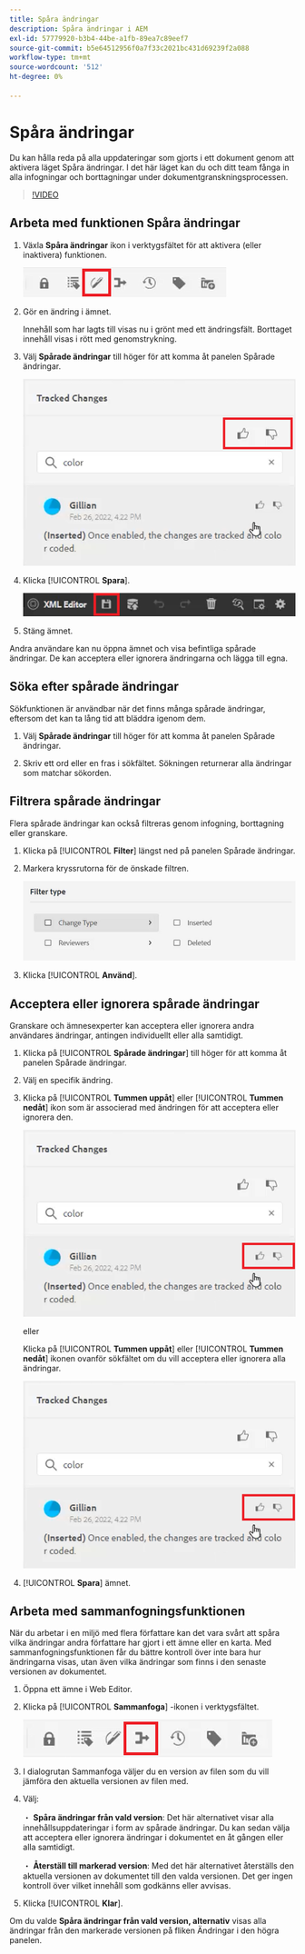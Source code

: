 ```yaml
---
title: Spåra ändringar
description: Spåra ändringar i AEM
exl-id: 57779920-b3b4-44be-a1fb-89ea7c89eef7
source-git-commit: b5e64512956f0a7f33c2021bc431d69239f2a088
workflow-type: tm+mt
source-wordcount: '512'
ht-degree: 0%

---
```


# Spåra ändringar

Du kan hålla reda på alla uppdateringar som gjorts i ett dokument genom att aktivera läget Spåra ändringar. I det här läget kan du och ditt team fånga in alla infogningar och borttagningar under dokumentgranskningsprocessen.

>[!VIDEO](https://video.tv.adobe.com/v/342763)

## Arbeta med funktionen Spåra ändringar

1. Växla **Spåra ändringar** ikon i verktygsfältet för att aktivera (eller inaktivera) funktionen.

   ![Spåra ändringar](images/lesson-12/track-changes-icon.png)

2. Gör en ändring i ämnet.

   Innehåll som har lagts till visas nu i grönt med ett ändringsfält. Borttaget innehåll visas i rött med genomstrykning.

3. Välj **Spårade ändringar** till höger för att komma åt panelen Spårade ändringar.

   ![Acceptera/avvisa alla](images/lesson-12/accept-reject-all.png)

4. Klicka [!UICONTROL **Spara**].

   ![Spara ikon](images/lesson-12/save-icon.png)

5. Stäng ämnet.

Andra användare kan nu öppna ämnet och visa befintliga spårade ändringar. De kan acceptera eller ignorera ändringarna och lägga till egna.

## Söka efter spårade ändringar

Sökfunktionen är användbar när det finns många spårade ändringar, eftersom det kan ta lång tid att bläddra igenom dem.

1. Välj **Spårade ändringar** till höger för att komma åt panelen Spårade ändringar.

2. Skriv ett ord eller en fras i sökfältet.
Sökningen returnerar alla ändringar som matchar sökorden.

## Filtrera spårade ändringar

Flera spårade ändringar kan också filtreras genom infogning, borttagning eller granskare.

1. Klicka på [!UICONTROL **Filter**] längst ned på panelen Spårade ändringar.

2. Markera kryssrutorna för de önskade filtren.

   ![Filtrera användargränssnitt](images/lesson-12/filter.png)

3. Klicka [!UICONTROL **Använd**].

## Acceptera eller ignorera spårade ändringar

Granskare och ämnesexperter kan acceptera eller ignorera andra användares ändringar, antingen individuellt eller alla samtidigt.

1. Klicka på [!UICONTROL **Spårade ändringar**] till höger för att komma åt panelen Spårade ändringar.

2. Välj en specifik ändring.

3. Klicka på [!UICONTROL **Tummen uppåt**] eller [!UICONTROL **Tummen nedåt**] ikon som är associerad med ändringen för att acceptera eller ignorera den.

   ![Acceptera/avvisa ett enskilt användargränssnitt](images/lesson-12/accept-reject-single.png)

   eller

   Klicka på [!UICONTROL **Tummen uppåt**] eller [!UICONTROL **Tummen nedåt**] ikonen ovanför sökfältet om du vill acceptera eller ignorera alla ändringar.

   ![Acceptera/avvisa ett enskilt användargränssnitt](images/lesson-12/accept-reject-single.png)

4. [!UICONTROL **Spara**] ämnet.

## Arbeta med sammanfogningsfunktionen

När du arbetar i en miljö med flera författare kan det vara svårt att spåra vilka ändringar andra författare har gjort i ett ämne eller en karta. Med sammanfogningsfunktionen får du bättre kontroll över inte bara hur ändringarna visas, utan även vilka ändringar som finns i den senaste versionen av dokumentet.

1. Öppna ett ämne i Web Editor.

2. Klicka på [!UICONTROL **Sammanfoga**] -ikonen i verktygsfältet.

   ![Ikon för sammanslagning](images/lesson-12/merge-icon.png)

3. I dialogrutan Sammanfoga väljer du en version av filen som du vill jämföra den aktuella versionen av filen med.

4. Välj:

   ・ **Spåra ändringar från vald version**: Det här alternativet visar alla innehållsuppdateringar i form av spårade ändringar. Du kan sedan välja att acceptera eller ignorera ändringar i dokumentet en åt gången eller alla samtidigt.

   ・ **Återställ till markerad version**: Med det här alternativet återställs den aktuella versionen av dokumentet till den valda versionen. Det ger ingen kontroll över vilket innehåll som godkänns eller avvisas.

5. Klicka [!UICONTROL **Klar**].

Om du valde **Spåra ändringar från vald version, alternativ** visas alla ändringar från den markerade versionen på fliken Ändringar i den högra panelen.
